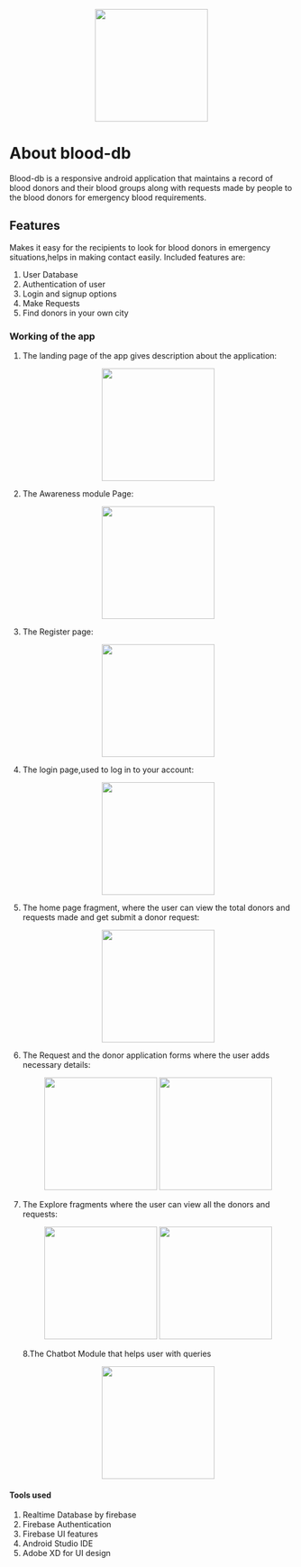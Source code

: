<p align="center">
    <image src="images/logo.png" width="200">
        </p>

# About blood-db
Blood-db is a responsive android application that maintains a record of blood donors and their blood groups along with requests made by people to the blood 
donors for emergency blood requirements.

## Features
Makes it easy for the recipients to look for blood donors in emergency situations,helps in making contact easily.
Included features are:
1. User Database
2. Authentication of user
3. Login and signup options
4. Make Requests
5. Find donors in your own city

### Working of the app
1. The landing page of the app gives description about the application:
    <p align="center">
    <image src="images/10.png" width="200">
        </p>
2. The Awareness module Page:
     <p align="center">
    <image src="images/12.png" width="200">
        </p>
    
3. The Register page:
    <p align="center">
    <image src="images/2.png" width="200">
        </p>
4. The login page,used to log in to your account:
        <p align="center">
    <image src="images/3.png" width="200">
        </p>
5. The home page fragment, where the user can view the total donors and requests made and get submit a donor request:
      <p align="center">
    <image src="images/13.png" width="200">
        </p> 
6. The Request and the donor application forms where the user adds necessary details:
          <p align="center">
    <image src="images/5.png" width="200">
        <image src="images/6.png" width="200">
        </p>
7. The Explore fragments where the user can view all the donors and requests:
         <p align="center">
    <image src="images/7%20(1).png" width="200">
        <image src="images/8.png" width="200">
        </p>
8.The Chatbot Module that helps user with queries
        <p align="center">
    <image src="images/14.png" width="200">
        </p> 
        
#### Tools used
1. Realtime Database by firebase
2. Firebase Authentication
3. Firebase UI features
4. Android Studio IDE
5. Adobe XD for UI design


